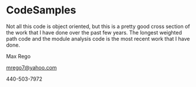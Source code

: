 CodeSamples
===========

Not all this code is object oriented, but this is a pretty good cross section of the work that I have done over the past few years. The longest weighted path code and the module analysis code is the most recent work that I have done.

Max Rego

mrego7@yahoo.com

440-503-7972
